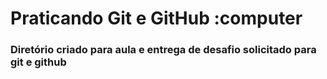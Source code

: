 # Praticando Git e GitHub :computer

### Diretório criado para aula e entrega de desafio solicitado para git e github

